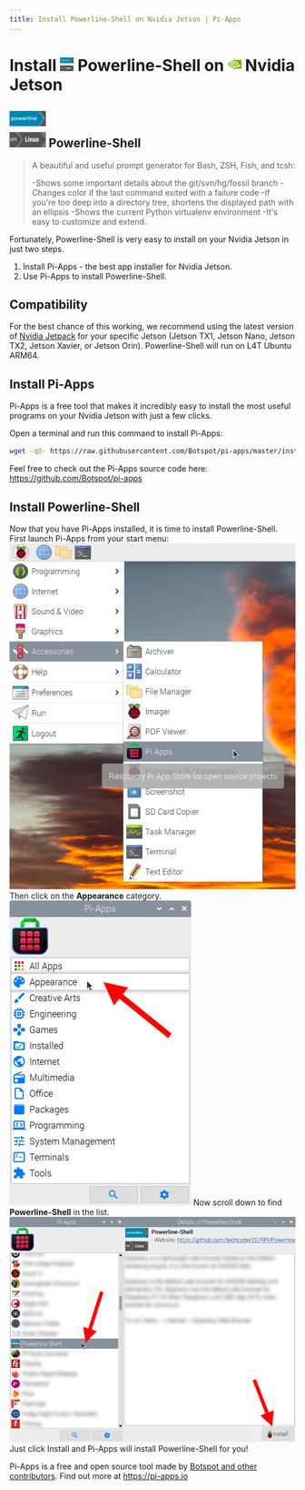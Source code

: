 ```yaml
---
title: Install Powerline-Shell on Nvidia Jetson | Pi-Apps
---
```

<div class="simple-install-content content">

# Install <img src="/img/app-icons/Powerline-Shell/icon-64.png" height=24> Powerline-Shell on <img src=/img/other-icons/nvidia-icon.svg height=24> Nvidia Jetson

## <img src="/img/app-icons/Powerline-Shell/icon-64.png"> Powerline-Shell
> A beautiful and useful prompt generator for Bash, ZSH, Fish, and tcsh:
> 
> -Shows some important details about the git/svn/hg/fossil branch
> -Changes color if the last command exited with a failure code
> -If you're too deep into a directory tree, shortens the displayed path with an ellipsis
> -Shows the current Python virtualenv environment
> -It's easy to customize and extend.

Fortunately, Powerline-Shell is very easy to install on your Nvidia Jetson in just two steps.
1. Install Pi-Apps - the best app installer for Nvidia Jetson.
2. Use Pi-Apps to install Powerline-Shell.
</div>
<div class="simple-install-content content">

## Compatibility
For the best chance of this working, we recommend using the latest version of [Nvidia Jetpack](https://developer.nvidia.com/embedded/jetpack-archive) for your specific Jetson (Jetson TX1, Jetson Nano, Jetson TX2, Jetson Xavier, or Jetson Orin).
Powerline-Shell will run on L4T Ubuntu ARM64.
</div>
<div class="simple-install-content content">

## Install Pi-Apps

Pi-Apps is a free tool that makes it incredibly easy to install the most useful programs on your Nvidia Jetson with just a few clicks.

Open a terminal and run this command to install Pi-Apps:
```bash
wget -qO- https://raw.githubusercontent.com/Botspot/pi-apps/master/install | bash
```
Feel free to check out the Pi-Apps source code here: https://github.com/Botspot/pi-apps
</div>
<div class="simple-install-content content">

## Install Powerline-Shell

Now that you have Pi-Apps installed, it is time to install Powerline-Shell.
First launch Pi-Apps from your start menu:
<img src="/img/start-menu.png">
Then click on the <b>Appearance</b> category.
<img src="/img/category-selections/Appearance.png">
Now scroll down to find <b>Powerline-Shell</b> in the list.
<img src="/img/app-icons/Powerline-Shell/app-selection.png">
Just click Install and Pi-Apps will install Powerline-Shell for you!
</div>
<div class="simple-install-content content">

Pi-Apps is a free and open source tool made by [Botspot and other contributors](/about/#contributors). Find out more at https://pi-apps.io
</div>
